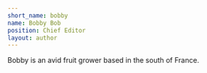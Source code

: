 ```yaml
---
short_name: bobby
name: Bobby Bob
position: Chief Editor
layout: author
---
```

Bobby is an avid fruit grower based in the south of France.